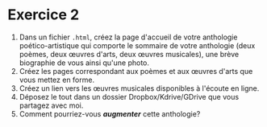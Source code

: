 # Exercice 2

1. Dans un fichier `.html`, créez la page d'accueil de votre anthologie poético-artistique qui comporte le sommaire de votre anthologie (deux poèmes, deux œuvres d'arts, deux œuvres musicales), une brève biographie de vous ainsi qu'une photo.
1. Créez les pages correspondant aux poèmes et aux œuvres d'arts que vous mettez en forme. 
1. Créez un lien vers les œuvres musicales disponibles à l'écoute en ligne.
1. Déposez le tout dans un dossier Dropbox/Kdrive/GDrive que vous partagez avec moi.
1. Comment pourriez-vous ***augmenter*** cette anthologie? 